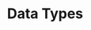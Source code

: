 ---
title: "Data Types"
description: "Knowledge on data types in data science"
tags:
  - "Data Science"
weight: 1
---